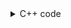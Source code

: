 <details><summary>C++ code</summary>

Runtime `0 ms` Beats `100%`.<br>
Memory `6 MB` Beats `7.66%`.

![](../../../../assets/1523.png)

</details>

